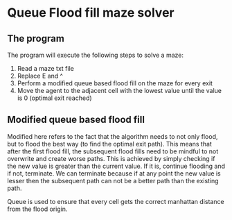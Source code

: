 # Queue Flood fill maze solver

## The program
The program will execute the following steps to solve a maze:
1. Read a maze txt file
2. Replace E and ^
3. Perform a modified queue based flood fill on the maze for every exit
4. Move the agent to the adjacent cell with the lowest value until the value is 0 (optimal exit reached)

## Modified queue based flood fill
Modified here refers to the fact that the algorithm needs to not only flood, but to flood the best way (to find the optimal exit path). This means that after the first flood fill, the subsequent flood fills need to be mindful to not overwrite and create worse paths. This is achieved by simply checking if the new value is greater than the current value. If it is, continue flooding and if not, terminate. We can terminate because if at any point the new value is lesser then the subsequent path can not be a better path than the existing path.

Queue is used to ensure that every cell gets the correct manhattan distance from the flood origin. 
